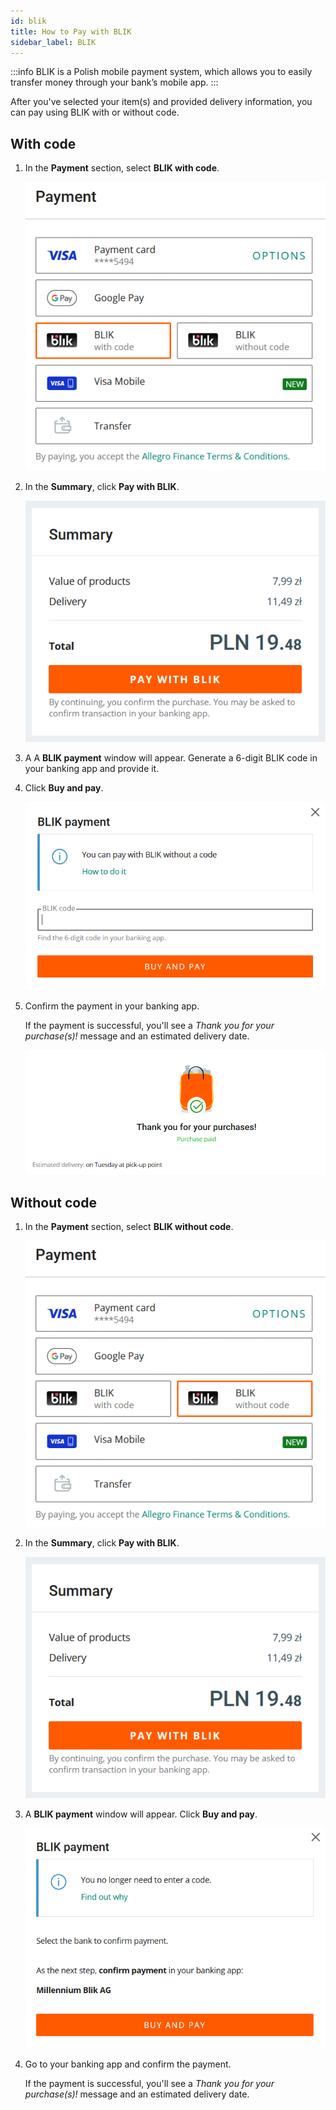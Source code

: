 ```yaml
---
id: blik
title: How to Pay with BLIK
sidebar_label: BLIK
---
```


:::info
BLIK is a Polish mobile payment system, which allows you to easily transfer money through your bank’s mobile app.
:::

After you've selected your item(s) and provided delivery information, you can pay using BLIK with or without code.

## With code

1. In the **Payment** section, select **BLIK with code**.

    ![alt text](image-10.png)

2. In the **Summary**, click **Pay with BLIK**. 

    ![alt text](image-15.png)

3. A A **BLIK payment** window will appear. Generate a 6-digit BLIK code in your banking app and provide it.

4. Click **Buy and pay**.

    ![alt text](image-17.png)

5. Confirm the payment in your banking app.

    If the payment is successful, you'll see a *Thank you for your purchase(s)!* message and an estimated delivery date.

    ![alt text](image-6.png)

## Without code

1. In the **Payment** section, select **BLIK without code**.

    ![alt text](image-9.png)

2. In the **Summary**, click **Pay with BLIK**. 

    ![alt text](image-14.png)

3. A **BLIK payment** window will appear. Click **Buy and pay**.

    ![alt text](image-16.png)

4. Go to your banking app and confirm the payment.

    If the payment is successful, you'll see a *Thank you for your purchase(s)!* message and an estimated delivery date.